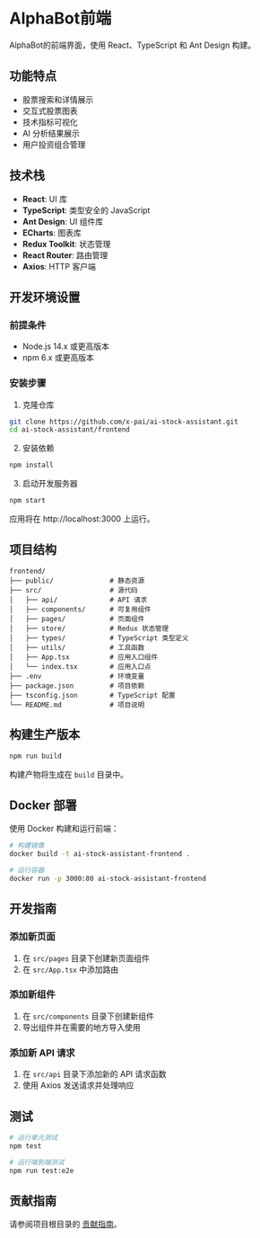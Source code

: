 # AlphaBot前端

AlphaBot的前端界面，使用 React、TypeScript 和 Ant Design 构建。

## 功能特点

- 股票搜索和详情展示
- 交互式股票图表
- 技术指标可视化
- AI 分析结果展示
- 用户投资组合管理

## 技术栈

- **React**: UI 库
- **TypeScript**: 类型安全的 JavaScript
- **Ant Design**: UI 组件库
- **ECharts**: 图表库
- **Redux Toolkit**: 状态管理
- **React Router**: 路由管理
- **Axios**: HTTP 客户端

## 开发环境设置

### 前提条件

- Node.js 14.x 或更高版本
- npm 6.x 或更高版本

### 安装步骤

1. 克隆仓库
```bash
git clone https://github.com/x-pai/ai-stock-assistant.git
cd ai-stock-assistant/frontend
```

2. 安装依赖
```bash
npm install
```

3. 启动开发服务器
```bash
npm start
```

应用将在 http://localhost:3000 上运行。

## 项目结构

```
frontend/
├── public/              # 静态资源
├── src/                 # 源代码
│   ├── api/             # API 请求
│   ├── components/      # 可复用组件
│   ├── pages/           # 页面组件
│   ├── store/           # Redux 状态管理
│   ├── types/           # TypeScript 类型定义
│   ├── utils/           # 工具函数
│   ├── App.tsx          # 应用入口组件
│   └── index.tsx        # 应用入口点
├── .env                 # 环境变量
├── package.json         # 项目依赖
├── tsconfig.json        # TypeScript 配置
└── README.md            # 项目说明
```

## 构建生产版本

```bash
npm run build
```

构建产物将生成在 `build` 目录中。

## Docker 部署

使用 Docker 构建和运行前端：

```bash
# 构建镜像
docker build -t ai-stock-assistant-frontend .

# 运行容器
docker run -p 3000:80 ai-stock-assistant-frontend
```

## 开发指南

### 添加新页面

1. 在 `src/pages` 目录下创建新页面组件
2. 在 `src/App.tsx` 中添加路由

### 添加新组件

1. 在 `src/components` 目录下创建新组件
2. 导出组件并在需要的地方导入使用

### 添加新 API 请求

1. 在 `src/api` 目录下添加新的 API 请求函数
2. 使用 Axios 发送请求并处理响应

## 测试

```bash
# 运行单元测试
npm test

# 运行端到端测试
npm run test:e2e
```

## 贡献指南

请参阅项目根目录的 [贡献指南](../README.md#贡献指南)。
